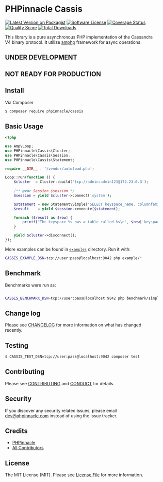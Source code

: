 # PHPinnacle Cassis

[![Latest Version on Packagist][ico-version]][link-packagist]
[![Software License][ico-license]](LICENSE.md)
[![Coverage Status][ico-scrutinizer]][link-scrutinizer]
[![Quality Score][ico-code-quality]][link-code-quality]
[![Total Downloads][ico-downloads]][link-downloads]

This library is a pure asynchronous PHP implementation of the Cassandra V4 binary protocol.
It utilize [amphp](https://amphp.org) framework for async operations.

## UNDER DEVELOPMENT
## NOT READY FOR PRODUCTION

## Install

Via Composer

```bash
$ composer require phpinnacle/cassis
```

## Basic Usage

```php
<?php

use Amp\Loop;
use PHPinnacle\Cassis\Cluster;
use PHPinnacle\Cassis\Session;
use PHPinnacle\Cassis\Statement;

require __DIR__ . '/vendor/autoload.php';

Loop::run(function () {
    $cluster  = Cluster::build('tcp://admin:admin123@172.23.0.3');
    
    /** @var Session $session */
    $session = yield $cluster->connect('system');

    $statement = new Statement\Simple('SELECT keyspace_name, columnfamily_name FROM schema_columnfamilies');
    $result    = yield $session->execute($statement);

    foreach ($result as $row) {
        printf("The keyspace %s has a table called %s\n", $row['keyspace_name'], $row['columnfamily_name']);
    }

    yield $cluster->disconnect();
});

```

More examples can be found in [`examples`](examples) directory. Run it with:
```bash
CASSIS_EXAMPLE_DSN=tcp://user:pass@localhost:9042 php example/*
```

## Benchmark

Benchmarks were run as:

```bash

CASSIS_BENCHMARK_DSN=tcp://user:pass@localhost:9042 php benchmark/simple.php N
```

## Change log

Please see [CHANGELOG](CHANGELOG.md) for more information on what has changed recently.

## Testing

```bash
$ CASSIS_TEST_DSN=tcp://user:pass@localhost:9042 composer test
```

## Contributing

Please see [CONTRIBUTING](CONTRIBUTING.md) and [CONDUCT](CONDUCT.md) for details.

## Security

If you discover any security related issues, please email dev@phpinnacle.com instead of using the issue tracker.

## Credits

- [PHPinnacle][link-author]
- [All Contributors][link-contributors]

## License

The MIT License (MIT). Please see [License File](LICENSE.md) for more information.

[ico-version]: https://img.shields.io/packagist/v/phpinnacle/cassis.svg?style=flat-square
[ico-license]: https://img.shields.io/badge/license-MIT-brightgreen.svg?style=flat-square
[ico-scrutinizer]: https://img.shields.io/scrutinizer/coverage/g/phpinnacle/cassis.svg?style=flat-square
[ico-code-quality]: https://img.shields.io/scrutinizer/g/phpinnacle/cassis.svg?style=flat-square
[ico-downloads]: https://img.shields.io/packagist/dt/phpinnacle/cassis.svg?style=flat-square

[link-packagist]: https://packagist.org/packages/phpinnacle/cassis
[link-scrutinizer]: https://scrutinizer-ci.com/g/phpinnacle/cassis/code-structure
[link-code-quality]: https://scrutinizer-ci.com/g/phpinnacle/cassis
[link-downloads]: https://packagist.org/packages/phpinnacle/cassis
[link-author]: https://github.com/phpinnacle
[link-contributors]: https://github.com/orgs/phpinnacle/people
